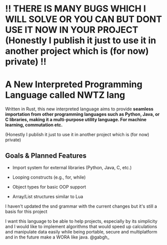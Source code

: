 # ‼️ THERE IS MANY BUGS WHICH I WILL SOLVE OR YOU CAN BUT DONT USE IT **NOW** IN YOUR PROJECT (Honestly I publish it just to use it in another project which is (for now) private) ‼️


# A New Interpreted Programming Language called NWTZ lang

Written in Rust, this new interpreted language aims to provide **seamless importation from other programming languages such as Python, Java, or C libraries, making it a multi-purpose utility language. For machine learning, commutation etc.**

(Honestly I publish it just to use it in another project which is (for now) private)

## Goals & Planned Features

- Import system for external libraries (Python, Java, C, etc.)

- Looping constructs (e.g., for, while)

- Object types for basic OOP support

- Array/List structures similar to Lua


I haven't updated the snd grammar with the current changes but it's still a basis for this project

I want this language to be able to help projects, especially by its simplicity and I would like to implement algorithms that would speed up calculations and manipulate data easily while being portable, secure and multiplatform and in the future make a WORA like java. 
@gabgh_